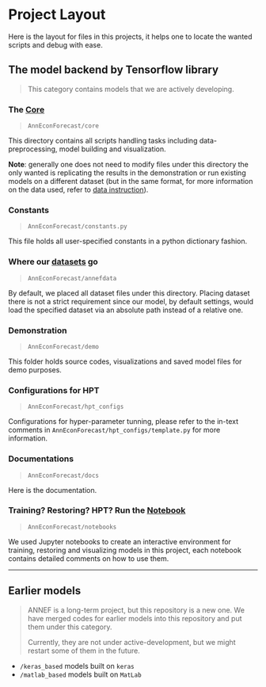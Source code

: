 # Project Layout
Here is the layout for files in this projects, it helps one to locate the wanted scripts and debug with ease.

## The model backend by Tensorflow library

> This category contains models that we are actively developing.

### The <u>Core</u>

> `AnnEconForecast/core`

This directory contains all scripts handling tasks including data-preprocessing, model building and visualization.

**Note**: generally one does not need to modify files under this directory the only wanted is replicating the results in the demonstration or run existing models on a different dataset (but in the same format, for more information on the data used, refer to [data instruction](data.md)).

### Constants

> `AnnEconForecast/constants.py`

This file holds all user-specified constants in a python dictionary fashion.

### Where our <u>datasets</u> go

>  `AnnEconForecast/annefdata`

By default, we placed all dataset files under this directory. Placing dataset there is not a strict requirement since our model, by default settings, would load the specified dataset via an absolute path instead of a relative one.

### Demonstration

> `AnnEconForecast/demo`

This folder holds source codes, visualizations and saved model files for demo purposes.

### Configurations for HPT

>  `AnnEconForecast/hpt_configs`

Configurations for hyper-parameter tunning, please refer to the in-text comments in `AnnEconForecast/hpt_configs/template.py` for more information.

### Documentations

> `AnnEconForecast/docs`

Here is the documentation.

### Training? Restoring? HPT? Run the <u>Notebook</u>

> `AnnEconForecast/notebooks`

We used Jupyter notebooks to create an interactive environment for training, restoring and visualizing models in this project, each notebook contains detailed comments on how to use them.

---- 
## Earlier models

> ANNEF is a long-term project, but this repository is a new one. We have merged codes for earlier models into this repository and put them under this category.
>
> Currently, they are not under active-development, but we might restart some of them in the future.

- `/keras_based`  models built on `keras`
- `/matlab_based`  models built on `MatLab` 

